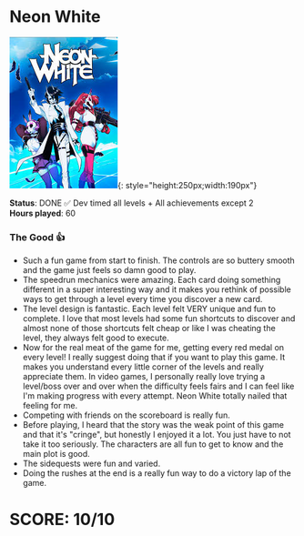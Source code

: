 # Neon White

![](NeonWhite.jpg){: style="height:250px;width:190px"}

**Status**: DONE ✅ Dev timed all levels + All achievements except 2<br>
**Hours played**: 60<br>

### The Good 👍
- Such a fun game from start to finish. The controls are so buttery smooth and the game just feels so damn good to play.
- The speedrun mechanics were amazing. Each card doing something different in a super interesting way and it makes you rethink of possible ways to get through a level every time you discover a new card.
- The level design is fantastic. Each level felt VERY unique and fun to complete. I love that most levels had some fun shortcuts to discover and almost none of those shortcuts felt cheap or like I was cheating the level, they always felt good to execute.
- Now for the real meat of the game for me, getting every red medal on every level! I really suggest doing that if you want to play this game. It makes you understand every little corner of the levels and really appreciate them. In video games, I personally really love trying a level/boss over and over when the difficulty feels fairs and I can feel like I'm making progress with every attempt. Neon White totally nailed that feeling for me.
- Competing with friends on the scoreboard is really fun.
- Before playing, I heard that the story was the weak point of this game and that it's "cringe", but honestly I enjoyed it a lot. You just have to not take it too seriously. The characters are all fun to get to know and the main plot is good.
- The sidequests were fun and varied.
- Doing the rushes at the end is a really fun way to do a victory lap of the game.

# SCORE: 10/10
